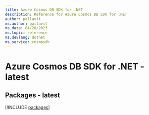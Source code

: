 ```yaml
---
title: Azure Cosmos DB SDK for .NET
description: Reference for Azure Cosmos DB SDK for .NET
author: pallavit
ms.author: pallavit
ms.data: 04/20/2023
ms.topic: reference
ms.devlang: dotnet
ms.service: cosmosdb
---
```

# Azure Cosmos DB SDK for .NET - latest
## Packages - latest
[!INCLUDE [packages](cosmos-db-index.md)]